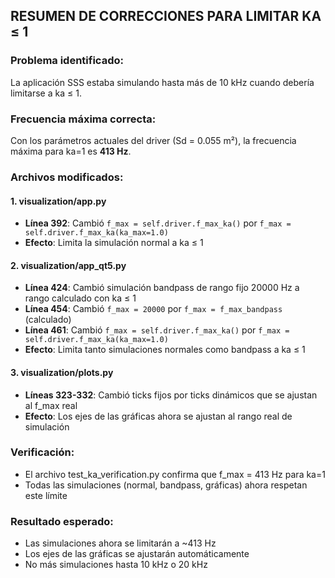## RESUMEN DE CORRECCIONES PARA LIMITAR KA ≤ 1

### Problema identificado:
La aplicación SSS estaba simulando hasta más de 10 kHz cuando debería limitarse a ka ≤ 1.

### Frecuencia máxima correcta:
Con los parámetros actuales del driver (Sd = 0.055 m²), la frecuencia máxima para ka=1 es **413 Hz**.

### Archivos modificados:

#### 1. visualization/app.py
- **Línea 392**: Cambió `f_max = self.driver.f_max_ka()` por `f_max = self.driver.f_max_ka(ka_max=1.0)`
- **Efecto**: Limita la simulación normal a ka ≤ 1

#### 2. visualization/app_qt5.py
- **Línea 424**: Cambió simulación bandpass de rango fijo 20000 Hz a rango calculado con ka ≤ 1
- **Línea 454**: Cambió `f_max = 20000` por `f_max = f_max_bandpass` (calculado)
- **Línea 461**: Cambió `f_max = self.driver.f_max_ka()` por `f_max = self.driver.f_max_ka(ka_max=1.0)`
- **Efecto**: Limita tanto simulaciones normales como bandpass a ka ≤ 1

#### 3. visualization/plots.py
- **Líneas 323-332**: Cambió ticks fijos por ticks dinámicos que se ajustan al f_max real
- **Efecto**: Los ejes de las gráficas ahora se ajustan al rango real de simulación

### Verificación:
- El archivo test_ka_verification.py confirma que f_max = 413 Hz para ka=1
- Todas las simulaciones (normal, bandpass, gráficas) ahora respetan este límite

### Resultado esperado:
- Las simulaciones ahora se limitarán a ~413 Hz
- Los ejes de las gráficas se ajustarán automáticamente
- No más simulaciones hasta 10 kHz o 20 kHz
